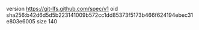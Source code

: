 version https://git-lfs.github.com/spec/v1
oid sha256:b42d6d5d5b223141009b572cc1dd85373f5173b466f624194ebec31e803e6005
size 140
